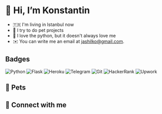 # 👋 Hi, I’m Konstantin
- 🇹🇷 I'm living in Istanbul now
- 🌱 I try to do pet projects
- 🐍 I love the python, but it doesn't always love me
- ✉️ You can write me an email at [jashilko@gmail.com](mailto:jashilko@gmail.com).

## Badges
![Python](https://img.shields.io/badge/python-3670A0?style=for-the-badge&logo=python&logoColor=ffdd54) ![Flask](https://img.shields.io/badge/flask-%23000.svg?style=for-the-badge&logo=flask&logoColor=white) ![Heroku](https://img.shields.io/badge/heroku-%23430098.svg?style=for-the-badge&logo=heroku&logoColor=white) ![Telegram](https://img.shields.io/badge/Telegram-2CA5E0?style=for-the-badge&logo=telegram&logoColor=white) ![Git](https://img.shields.io/badge/git-%23F05033.svg?style=for-the-badge&logo=git&logoColor=white) ![HackerRank](https://img.shields.io/badge/-Hackerrank-2EC866?style=for-the-badge&logo=HackerRank&logoColor=white) ![Upwork](https://img.shields.io/badge/UpWork-6FDA44?style=for-the-badge&logo=Upwork&logoColor=white)

## 🐶 Pets

## 🤝 Connect with me



<!---
jashilko/jashilko is a ✨ special ✨ repository because its `README.md` (this file) appears on your GitHub profile.
You can click the Preview link to take a look at your changes.
--->
